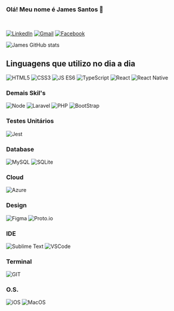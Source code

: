 ### Olá! Meu nome é James Santos 👋
<br>

[![LinkedIn](https://img.shields.io/badge/LinkedIn-0077B5?style=for-the-badge&logo=linkedin&logoColor=white)](http://linkedin.com/in/jamesstos/)
[![Gmail](https://img.shields.io/badge/Gmail-D14836?style=for-the-badge&logo=gmail&logoColor=white)](mailto:jamessantos614@gmail.com)
[![Facebook](https://img.shields.io/badge/Facebook-1877F2?style=for-the-badge&logo=facebook&logoColor=white)](http://facebook.com/santosdepaula000)

![James GitHub stats](https://github-readme-stats.vercel.app/api?username=jamessantos000&show_icons=true&bg_color=FFFFFF) 

## Linguagens que utilizo no dia a dia
<div style="display: inline_block">
<img alt="HTML5" src="https://img.shields.io/badge/HTML5-E34F26?style=for-the-badge&logo=html5&logoColor=white">
<img alt="CSS3" src="https://img.shields.io/badge/CSS3-1572B6?style=for-the-badge&logo=css3&logoColor=white">
<img alt="JS ES6" src="https://img.shields.io/badge/JavaScript-F7DF1E?style=for-the-badge&logo=javascript&logoColor=black">
<img alt="TypeScript" src="https://img.shields.io/badge/TypeScript-007ACC?style=for-the-badge&logo=typescript&logoColor=white">
<img alt="React" src="https://img.shields.io/badge/React-20232A?style=for-the-badge&logo=react&logoColor=61DAFB">
<img alt="React Native" src="https://img.shields.io/badge/React_Native-20232A?style=for-the-badge&logo=react&logoColor=61DAFB">
</div>

### Demais Skil's
<div style="display: inline_block">
<img alt="Node" src="https://img.shields.io/badge/Node.js-43853D?style=for-the-badge&logo=node.js&logoColor=white">
<img alt="Laravel" src="https://img.shields.io/badge/Laravel-FF2D20?style=for-the-badge&logo=laravel&logoColor=white">
<img alt="PHP" src="https://img.shields.io/badge/PHP-777BB4?style=for-the-badge&logo=php&logoColor=white">
<img alt="BootStrap" src="https://img.shields.io/badge/Bootstrap-563D7C?style=for-the-badge&logo=bootstrap&logoColor=white">
</div>

### Testes Unitários
<div style="display: inline_block">
<img alt="Jest" src="https://img.shields.io/badge/Jest-323330?style=for-the-badge&logo=Jest&logoColor=white">
</div>

### Database
<div style="display: inline_block">
<img alt="MySQL" src="https://img.shields.io/badge/MySQL-005C84?style=for-the-badge&logo=mysql&logoColor=white">
<img alt="SQLite" src="https://img.shields.io/badge/SQLite-07405E?style=for-the-badge&logo=sqlite&logoColor=white">
</div>

### Cloud
<div style="display: inline_block">
<img alt="Azure" src="https://img.shields.io/badge/microsoft%20azure-0089D6?style=for-the-badge&logo=microsoft-azure&logoColor=white">
</div>

### Design
<div style="display: inline_block">
<img alt="Figma" src="https://img.shields.io/badge/Figma-F24E1E?style=for-the-badge&logo=figma&logoColor=white">
<img alt="Proto.io" src="https://img.shields.io/badge/Proto.io-161637?style=for-the-badge&logo=proto.io&logoColor=00e5ff">
</div>

### IDE
<div style="display: inline_block">
<img alt="Sublime Text" src="https://img.shields.io/badge/sublime_text-%23575757.svg?&style=for-the-badge&logo=sublime-text&logoColor=important">
<img alt="VSCode" src="https://img.shields.io/badge/Visual_Studio_Code-0078D4?style=for-the-badge&logo=visual%20studio%20code&logoColor=white">
</div>

### Terminal
<div style="display: inline_block">
<img alt="GIT" src="https://img.shields.io/badge/GIT-E44C30?style=for-the-badge&logo=git&logoColor=white">
</div>

### O.S.
<div style="display: inline_block">
<img alt="iOS" src="https://img.shields.io/badge/iOS-000000?style=for-the-badge&logo=ios&logoColor=white">
<img alt="MacOS" src="https://img.shields.io/badge/mac%20os-000000?style=for-the-badge&logo=apple&logoColor=white">
</div>
